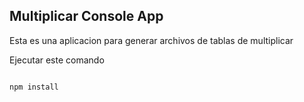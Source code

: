 ## Multiplicar Console App

Esta es una aplicacion para generar archivos de tablas de 
multiplicar

Ejecutar este comando

``````````

npm install
``````````